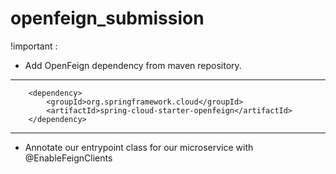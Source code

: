 # openfeign_submission
!important :
- Add OpenFeign dependency from maven repository.
-----------------------------------------------------
		<dependency>
			<groupId>org.springframework.cloud</groupId>
			<artifactId>spring-cloud-starter-openfeign</artifactId>
		</dependency>
-----------------------------------------------------
- Annotate our entrypoint class for our microservice with @EnableFeignClients

